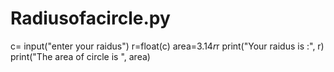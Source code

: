 # Radiusofacircle.py
c= input("enter your raidus")
r=float(c)
area=3.14*r*r
print("Your raidus is :", r)
print("The area of circle is ", area)
